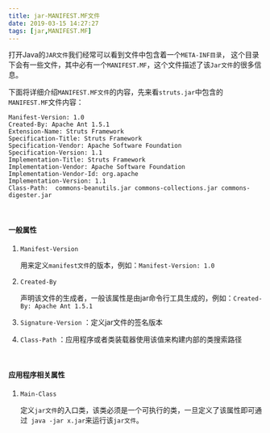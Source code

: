 ```yaml
---
title: jar-MANIFEST.MF文件
date: 2019-03-15 14:27:27
tags: [jar,MANIFEST.MF]
---
```


打开Java的`JAR文件`我们经常可以看到文件中包含着一个`META-INF目录`， 这个目录下会有一些文件，其中必有一个`MANIFEST.MF`，这个文件描述了该`Jar文件`的很多信息。

下面将详细介绍`MANIFEST.MF文件`的内容，先来看`struts.jar`中包含的`MANIFEST.MF`文件内容：

```
Manifest-Version: 1.0
Created-By: Apache Ant 1.5.1
Extension-Name: Struts Framework
Specification-Title: Struts Framework
Specification-Vendor: Apache Software Foundation
Specification-Version: 1.1
Implementation-Title: Struts Framework
Implementation-Vendor: Apache Software Foundation
Implementation-Vendor-Id: org.apache
Implementation-Version: 1.1
Class-Path:  commons-beanutils.jar commons-collections.jar commons-digester.jar
```

<!--more-->

<br/>



#### 一般属性

1. `Manifest-Version` 

   用来定义`manifest文件`的版本，例如：`Manifest-Version: 1.0` 

2. `Created-By` 

      声明该文件的生成者，一般该属性是由jar命令行工具生成的，例如：`Created-By: Apache Ant 1.5.1` 

3. `Signature-Version` ：定义jar文件的签名版本

4. `Class-Path` ：应用程序或者类装载器使用该值来构建内部的类搜索路径

<br/>



#### 应用程序相关属性

1. `Main-Class` 

   定义`jar文件`的入口类，该类必须是一个可执行的类，一旦定义了该属性即可通过` java -jar x.jar`来运行该`jar文件`。

<br/>

